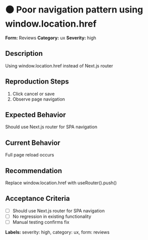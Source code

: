 # 🟠 Poor navigation pattern using window.location.href

**Form:** Reviews
**Category:** ux
**Severity:** high

## Description
Using window.location.href instead of Next.js router

## Reproduction Steps
1. Click cancel or save
2. Observe page navigation

## Expected Behavior
Should use Next.js router for SPA navigation

## Current Behavior
Full page reload occurs

## Recommendation
Replace window.location.href with useRouter().push()

## Acceptance Criteria
- [ ] Should use Next.js router for SPA navigation
- [ ] No regression in existing functionality
- [ ] Manual testing confirms fix

**Labels:** severity: high, category: ux, form: reviews